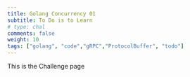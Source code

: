 ```yaml
---
title: Golang Concurrency 01
subtitle: To Do is to Learn
# type: chal
comments: false
weight: 10
tags: ["golang", "code","gRPC","ProtocolBuffer", "todo"]
---
```

This is the Challenge page
